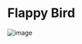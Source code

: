 # Flappy Bird
![image](https://user-images.githubusercontent.com/65457096/206915163-b85196a5-b341-404a-b1da-15433eae40ca.png)
